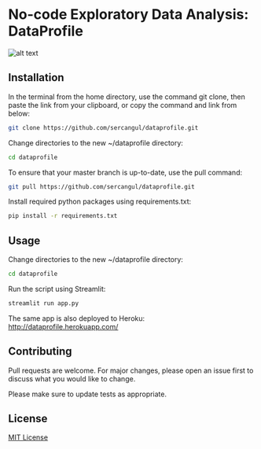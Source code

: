 # No-code Exploratory Data Analysis: DataProfile

![alt text](https://github.com/sercangul/dataprofile/blob/main/gif.gif "Logo Title Text 1")

## Installation

In the  terminal from the home directory, use the command git clone, then paste the link from your clipboard, or copy the command and link from below:

```bash
git clone https://github.com/sercangul/dataprofile.git
```

Change directories to the new ~/dataprofile directory:

```bash
cd dataprofile
```

To ensure that your master branch is up-to-date, use the pull command:

```bash
git pull https://github.com/sercangul/dataprofile.git
```

Install required python packages using requirements.txt:

```bash
pip install -r requirements.txt
```

## Usage

Change directories to the new ~/dataprofile directory:

```bash
cd dataprofile
```

Run the script using Streamlit:

```bash
streamlit run app.py
```

The same app is also deployed to Heroku: http://dataprofile.herokuapp.com/


## Contributing
Pull requests are welcome. For major changes, please open an issue first to discuss what you would like to change.

Please make sure to update tests as appropriate.

## License
[MIT License](https://choosealicense.com/licenses/mit/)

